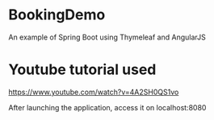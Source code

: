 # BookingDemo
An example of Spring Boot using Thymeleaf and AngularJS


# Youtube tutorial used
https://www.youtube.com/watch?v=4A2SH0QS1vo

After launching the application, access it on localhost:8080
